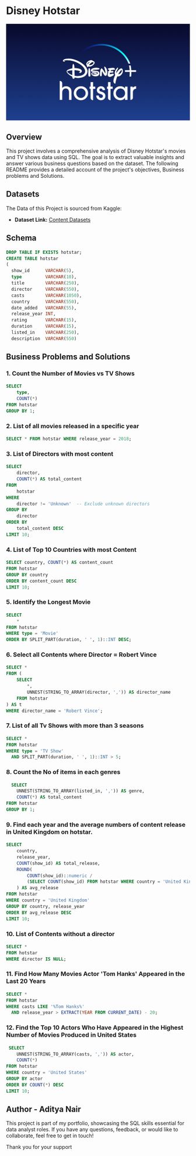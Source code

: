 # Disney Hotstar
![Hotstar Logo](https://github.com/adityanairrr/Disney-Hotstar-SQL-Project/blob/main/Disney%2BHotstar.jpg)

## Overview
This project involves a comprehensive analysis of Disney Hotstar's movies and TV shows data using SQL. The goal is to extract valuable insights and answer various business questions based on the dataset. The following README provides a detailed account of the project's objectives, Business problems and Solutions.

## Datasets
The Data of this Project is sourced from Kaggle:

- **Dataset Link:** [Content Datasets](https://www.kaggle.com/datasets/shivamb/disney-movies-and-tv-shows)

## Schema
  
  ```sql
  DROP TABLE IF EXISTS hotstar;
CREATE TABLE hotstar
(
    show_id      VARCHAR(5),
    type         VARCHAR(10),
    title        VARCHAR(250),
    director     VARCHAR(550),
    casts        VARCHAR(1050),
    country      VARCHAR(550),
    date_added   VARCHAR(55),
    release_year INT,
    rating       VARCHAR(15),
    duration     VARCHAR(15),
    listed_in    VARCHAR(250),
    description  VARCHAR(550)

```

## Business Problems and Solutions

### 1. Count the Number of Movies vs TV Shows
```sql
SELECT 
    type,
    COUNT(*)
FROM hotstar
GROUP BY 1;
```

### 2. List of all movies released in a specific year
```sql
SELECT * FROM hotstar WHERE release_year = 2018;
```

### 3. List of Directors with most content 
```sql
SELECT
    director,
    COUNT(*) AS total_content
FROM
    hotstar
WHERE
    director != 'Unknown'  -- Exclude unknown directors
GROUP BY
    director
ORDER BY
    total_content DESC
LIMIT 10;
```

### 4. List of Top 10 Countries with most Content
```sql
SELECT country, COUNT(*) AS content_count
FROM hotstar
GROUP BY country
ORDER BY content_count DESC
LIMIT 10;
```

### 5. Identify the Longest Movie
```sql
SELECT 
    *
FROM hotstar
WHERE type = 'Movie'
ORDER BY SPLIT_PART(duration, ' ', 1)::INT DESC;
```

### 6. Select all Contents where Director = Robert Vince
```sql
SELECT *
FROM (
    SELECT 
        *,
        UNNEST(STRING_TO_ARRAY(director, ',')) AS director_name
    FROM hotstar
) AS t
WHERE director_name = 'Robert Vince';
```

### 7. List of all Tv Shows with more than 3 seasons
```sql
SELECT *
FROM hotstar
WHERE type = 'TV Show'
  AND SPLIT_PART(duration, ' ', 1)::INT > 5;
```

### 8. Count the No of items in each genres
```sql
  SELECT 
    UNNEST(STRING_TO_ARRAY(listed_in, ',')) AS genre,
    COUNT(*) AS total_content
FROM hotstar
GROUP BY 1;
```

### 9. Find each year and the average numbers of content release in United Kingdom on hotstar.
```sql
SELECT 
    country,
    release_year,
    COUNT(show_id) AS total_release,
    ROUND(
        COUNT(show_id)::numeric /
        (SELECT COUNT(show_id) FROM hotstar WHERE country = 'United Kingdom')::numeric * 100, 2
    ) AS avg_release
FROM hotstar
WHERE country = 'United Kingdom'
GROUP BY country, release_year
ORDER BY avg_release DESC
LIMIT 10;
```

### 10. List of Contents without a director
```sql
SELECT * 
FROM hotstar
WHERE director IS NULL;
```

### 11. Find How Many Movies Actor 'Tom Hanks' Appeared in the Last 20 Years
```sql
SELECT * 
FROM hotstar
WHERE casts LIKE '%Tom Hanks%'
  AND release_year > EXTRACT(YEAR FROM CURRENT_DATE) - 20;
```

### 12. Find the Top 10 Actors Who Have Appeared in the Highest Number of Movies Produced in United States
```sql
 SELECT 
    UNNEST(STRING_TO_ARRAY(casts, ',')) AS actor,
    COUNT(*)
FROM hotstar
WHERE country = 'United States'
GROUP BY actor
ORDER BY COUNT(*) DESC
LIMIT 10;
```

## Author - Aditya Nair
This project is part of my portfolio, showcasing the SQL skills essential for data analyst roles. If you have any questions, feedback, or would like to collaborate, feel free to get in touch!

Thank you for your support
